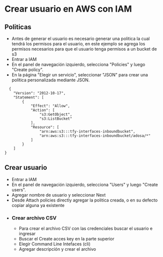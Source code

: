 # Crear usuario en AWS con IAM
## Politicas
- Antes de generar el usuario es necesario generar una politica la cual tendrá los permisos para el usuario, en este ejemplo se agrega los permisos necesarios para que el usuario tenga permisos a un bucket de s3
- Entrar a IAM
- En el panel de navegación izquierdo, selecciona "Policies" y luego "Create policy". 
- En la página "Elegir un servicio", seleccionar "JSON" para crear una política personalizada mediante JSON.
```
  {
    "Version": "2012-10-17",
    "Statement": [
        {
            "Effect": "Allow",
            "Action": [
                "s3:GetObject",
                "s3:ListBucket"
            ],
            "Resource": [
                "arn:aws:s3:::tfy-interfaces-inboundbucket",
                "arn:aws:s3:::tfy-interfaces-inboundbucket/adosa/*"
            ]
        }
    ]
}
```
## Crear usuario
- Entrar a IAM
- En el panel de navegación izquierdo, selecciona "Users" y luego "Create users". 
- Agregar nombre de usuario y seleccionar Next
- Desde Attach policies directly agregar la politica creada, o en su defecto copiar alguna ya existente
- ### Crear archivo CSV
  - Para crear el archivo CSV con las credenciales buscar el usuario e ingresar 
  - Buscar el Create acces key en la parte superior 
  - Elegir Command Line Intefaces (cli)
  - Agregar descripción y crear el archivo

